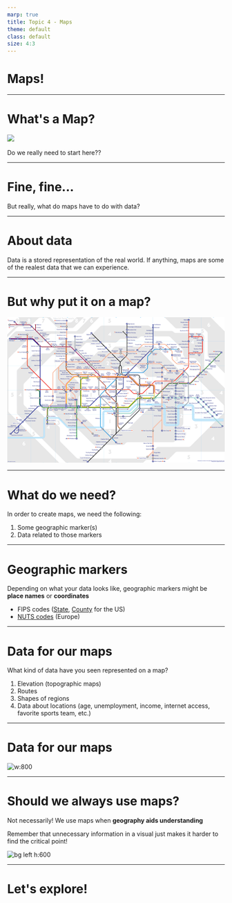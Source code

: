 ```yaml
---
marp: true
title: Topic 4 - Maps
theme: default
class: default
size: 4:3
---
```


# Maps!

---

# What's a Map?

![](https://thumbs.gfycat.com/FarBlankAmericancrow-size_restricted.gif)

Do we really need to start here??

---

# Fine, fine...

But really, what do maps have to do with data?

---

# About data

Data is a stored representation of the real world. If anything, maps are some of the realest data that we can experience.

---

# But why put it on a map?

![w:900](london.png)

---

# What do we need?

In order to create maps, we need the following:
1. Some geographic marker(s)
2. Data related to those markers

---

# Geographic markers

Depending on what your data looks like, geographic markers might be **place names** or **coordinates**

- FIPS codes ([State](https://www.nrcs.usda.gov/wps/portal/nrcs/detail/?cid=nrcs143_013696), [County](https://www.nrcs.usda.gov/wps/portal/nrcs/detail/national/home/?cid=nrcs143_013697) for the US)
- [NUTS codes](https://ec.europa.eu/eurostat/web/nuts/background) (Europe)

---

# Data for our maps

What kind of data have you seen represented on a map?

1) Elevation (topographic maps)
2) Routes
3) Shapes of regions
4) Data about locations (age, unemployment, income, internet access, favorite sports team, etc.)

---

# Data for our maps

![w:800](http://news.legislature.ne.gov/lrd/files/2018/01/01312018_mow_medianincomeLD-1024x663.png)

---

# Should we always use maps?

Not necessarily! We use maps when **geography aids understanding**

Remember that unnecessary information in a visual just makes it harder to find the critical point!


![bg left h:600](https://www.cbpp.org/sites/default/files/atoms/files/5-12-15sfp-f1.png)


---

# Let's explore!